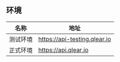 ## 环境

| 名称     | 地址                         |
| -------- | ---------------------------- |
| 测试环境 | https://api-testing.qlear.io |
| 正式环境 | https://api.qlear.io         |